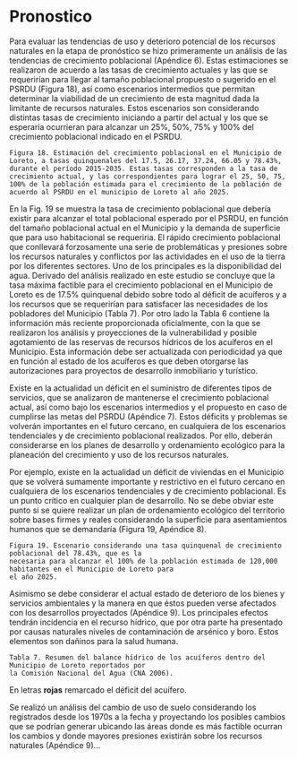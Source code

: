 # Pronostico

Para evaluar las tendencias de uso y deterioro potencial de los recursos naturales en la etapa de
pronóstico se hizo primeramente un análisis de las tendencias de crecimiento poblacional (Apéndice
6). Estas estimaciones se realizaron de acuerdo a las tasas de crecimiento actuales y las que se
requerirían para llegar al tamaño poblacional propuesto o sugerido en el PSRDU (Figura 18), así
como escenarios intermedios que permitan determinar la viabilidad de un crecimiento de esta
magnitud dada la limitante de recursos naturales. Estos escenarios son considerando distintas tasas
de crecimiento iniciando a partir del actual y los que se esperaría ocurrieran para alcanzar un 25%,
50%, 75% y 100% del crecimiento poblacional indicado en el PSRDU.

```
Figura 18. Estimación del crecimiento poblacional en el Municipio de Loreto, a tasas quinquenales del 17.5, 26.17, 37.24, 66.05 y 78.43%, durante el período 2015-2035. Estas tasas corresponden a la tasa de crecimiento actual, y las correspondientes para lograr el 25, 50, 75, 100% de la población estimada para el crecimiento de la población de acuerdo al PSRDU en el municipio de Loreto al año 2025.
```
En la Fig. 19 se muestra la tasa de crecimiento poblacional que debería existir para alcanzar el total
poblacional esperado por el PSRDU, en función del tamaño poblacional actual en el Municipio y la
demanda de superficie que para uso habitacional se requeriria. El rápido crecimiento poblacional que
conllevará forzosamente una serie de problemáticas y presiones sobre los recursos naturales y
conflictos por las actividades en el uso de la tierra por los diferentes sectores. Uno de los principales
es la disponibilidad del agua. Derivado del análisis realizado en este estudio se concluye que la tasa
máxima factible para el crecimiento poblacional en el Municipio de Loreto es de 17.5% quinquenal
debido sobre todo al déficit de acuíferos y a los recursos que se requerirían para satisfacer las
necesidades de los pobladores del Municipio (Tabla 7). Por otro lado la Tabla 6 contiene la
información más reciente proporcionada oficialmente, con la que se realizaron los análisis y
proyecciones de la vulnerabilidad y posible agotamiento de las reservas de recursos hídricos de los
acuíferos en el Municipio. Esta información debe ser actualizada con periodicidad ya que en función al estado de los acuíferos es que deben otorgarse las autorizaciones para proyectos de desarrollo inmobiliario y turístico.

Existe en la actualidad un déficit en el suministro de diferentes tipos de servicios, que se analizaron
de mantenerse el crecimiento poblacional actual, así como bajo los escenarios intermedios y el
propuesto en caso de cumplirse las metas del PSRDU (Apéndice 7). Estos déficits y problemas se
volverán importantes en el futuro cercano, en cualquiera de los escenarios tendenciales y de
crecimiento poblacional realizados. Por ello, deberán considerarse en los planes de desarrollo y
ordenamiento ecológico para la planeación del crecimiento y uso de los recursos naturales.

Por ejemplo, existe en la actualidad un déficit de viviendas en el Municipio que se volverá sumamente
importante y restrictivo en el futuro cercano en cualquiera de los escenarios tendenciales y de
crecimiento poblacional. Es un punto crítico en cualquier plan de desarrollo. No se debe obviar este
punto si se quiere realizar un plan de ordenamiento ecológico del territorio sobre bases firmes y
reales considerando la superficie para asentamientos humanos que se demandaría (Figura 19,
Apéndice 8).

```
Figura 19. Escenario considerando una tasa quinquenal de crecimiento poblacional del 78.43%, que es la
necesaria para alcanzar el 100% de la población estimada de 120,000 habitantes en el Municipio de Loreto para
el año 2025.
```
Asimismo se debe considerar el actual estado de deterioro de los bienes y servicios ambientales y la
manera en que éstos pueden verse afectados con los desarrollos proyectados (Apéndice 9). Los
principales efectos tendrán incidencia en el recurso hídrico, que por otra parte ha presentado por
causas naturales niveles de contaminación de arsénico y boro. Estos elementos son dañinos para la
salud humana.

```
Tabla 7. Resumen del balance hídrico de los acuíferos dentro del Municipio de Loreto reportados por
la Comisión Nacional del Agua (CNA 2006).
```

En letras **rojas** remarcado el déficit del acuífero.

Se realizó un análisis del cambio de uso de suelo considerando los registrados desde los 1970s a la
fecha y proyectando los posibles cambios que se podrían generar ubicando las áreas donde es más
factible ocurran los cambios y donde mayores presiones existirán sobre los recursos naturales
(Apéndice 9)...
